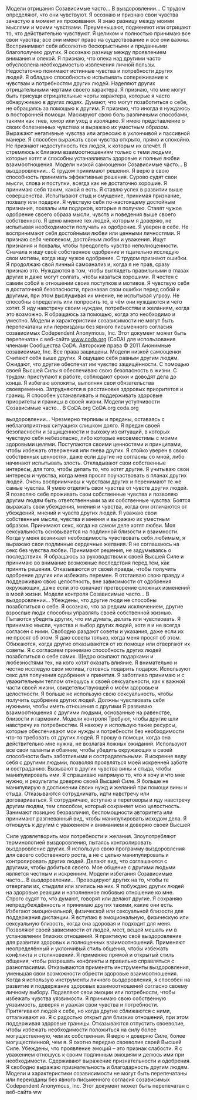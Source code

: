Модели
отрицания
Созависимые часто… В выздоровлении…
С трудом определяют, что они
чувствуют.
Я осознаю и признаю свои чувства зачастую в момент
их проживания. Я знаю разницу между моими мыслями
и моими чувствами.
Преуменьшают, подменяют или
отрицают то, что действительно
чувствуют.
Я целиком и полностью принимаю все свои чувства; все
они имеют право на существование и все они важны.
Воспринимают себя абсолютно
бескорыстными и преданными
благополучию других.
Я осознаю разницу между проявлением внимания и
опекой. Я признаю, что опека над другими часто
обусловлена необходимостью извлечения личной
пользы.
Недостаточно понимают истинные
чувства и потребности других людей.
Я обладаю способностью испытывать сопереживание к
чувствам и потребностям других людей.
Наделяют других отрицательными
чертами своего характера.
Я признаю, что мне могут быть присущи отрицательные
черты характера, которые я часто обнаруживаю в
других людях.
Думают, что могут позаботиться о себе,
не обращаясь за помощью к другим.
Я признаю, что иногда я нуждаюсь в посторонней
помощи.
Маскируют свою боль различными
способами, такими как гнев, юмор или
уход в изоляцию.
Я имею представление о своих болезненных чувствах и
выражаю их уместным образом.
Выражают негативные чувства или
агрессию в уклончивой и пассивной
манере.
Я способен выражать свои чувства открыто, прямо и
спокойно.
Не признают недоступность тех людей,
к которым их влечёт.
Я стремлюсь к близким взаимоотношениям только с
теми людьми, которые хотят и способны устанавливать
здоровые и полные любви взаимоотношения.
Модели
низкой
самооценки
Созависимые часто… В выздоровлении…
С трудом принимают решения.
Я верю в свою способность принимать эффективные
решения.
Сурово судят свои мысли, слова и
поступки, всегда как не достаточно
хорошие.
Я принимаю себя таким, какой я есть. Я ставлю успех в
развитии выше совершенства.
Испытывают стыд и смущение,
принимая признание, похвалу или
подарки.
Я чувствую себя по-настоящему достойным признания,
похвалы или подарков, которые я получаю.
Ставят чужое одобрение своего образа
мысли, чувств и поведения выше своего
собственного.
Я ценю мнение тех людей, которым я доверяю, не
испытывая необходимости получать их одобрение. Я
уверен в себе.
Не воспринимают себя достойными
любви или ценными личностями.
Я признаю себя человеком, достойным любви и
уважения.
Ищут признания и похвалы, чтобы
преодолеть чувство неполноценности.
Сначала я ищу своё собственное одобрение и тщательно
исследую свои мотивы, когда ищу чужое одобрение.
С трудом признают ошибки.
Я продолжаю свой личный самоанализ и, когда я не
прав, сразу признаю это.
Нуждаются в том, чтобы выглядеть
правильными в глазах других и даже
могут солгать, чтобы казаться
хорошими.
Я честен с самим собой в отношении своих поступков и
мотивов. Я чувствую себя в достаточной безопасности,
признавая свои ошибки перед собой и другими, при
этом выслушивая их мнение, не испытывая угрозу.
Не способны определить или попросить
то, в чём они нуждаются и чего хотят.
Я иду навстречу своим нуждам, потребностям и
желаниям, когда это возможно. Я обращаюсь за
помощью, когда это необходимо и уместно.
Модели и характеристики созависимости не могут быть перепечатаны или переизданы без явного письменного согласия созависимых
Codependent Anonymous, Inc. Этот документ может быть перепечатан с веб-сайта www.coda.org (CoDA) для использования
членами Сообщества CoDA. Авторские права © 2011 Анонимные созависимые, Inc. Все права защищены.
Модели
низкой
самооценки
Считают себя выше других. Я ощущаю себя равным другим людям.
Ожидают, что другие обеспечат им
чувство защищённости.
С помощью своей Высшей Силы я обеспечиваю свою
безопасность в жизни.
С трудом: приступают к работе,
соблюдают сроки и доводят дела до
конца.
Я избегаю волокиты, выполняя свои обязательства
своевременно.
Затрудняются в расстановке здоровых
приоритетов и границ.
Я способен устанавливать и поддерживать здоровые
приоритеты и границы в своей жизни.
Модели
уступчивости
Созависимые часто… В
CoDA.org
CoDA.org
coda.org
 
выздоровлении…
Чрезмерно терпимы и преданы, оставаясь
с неблагоприятных ситуациях слишком
долго.
Я предан своей безопасности и защищенности и
выхожу из ситуаций, в которых чувствую себя
небезопасно, либо которые несовместимы с моими
здоровыми целями.
Поступаются своими ценностями и
принципами, чтобы избежать отвержения
или гнева других.
Я стойко уверен в своих собственных ценностях, даже
если другие не согласны со мной, либо начинают
испытывать злость.
Откладывают свои собственные
интересы, для того, чтобы делать то, что
хотят другие.
Я учитываю свои интересы и чувства, когда меня
просят поучаствовать в планах других людей.
Очень восприимчивы к чувствам других
и перенимают те же самые чувства.
Я умею отделять свои чувства от чувств других людей.
Я позволяю себе проживать свои собственные чувства
и позволяю другим людям быть ответственными за их
собственные чувства.
Боятся выражать свои убеждения,
мнения и чувства, когда они отличаются
от убеждений, мнений и чувств других
людей.
Я уважаю свои собственные мысли, чувства и мнения и
выражаю их уместным образом.
Принимают секс, когда на самом деле
хотят любви.
Моя сексуальность основывается на подлинной
близости и взаимности. Когда у меня возникает
необходимость чувствовать себя любимым, я выражаю
свои подлинные сердечные желания. Я не соглашаюсь
на секс без чувства любви.
Принимают решения, не задумываясь о
последствиях.
Я обращаюсь за руководством к своей Высшей Силе и
принимаю во внимание возможные последствия перед
тем, как принять решения.
Отказываются от своей правды, чтобы
получить одобрение других или избежать
перемен.
Я отстаиваю свою правду и поддерживаю свою
целостность, вне зависимости от одобрения
окружающих, даже если это означает претворение
сложных изменений в моей жизни.
Модели
контроля
Созависимые часто… В выздоровлении…
Убеждены, что другие люди не способны
позаботиться о себе.
Я осознаю, что за редким исключением, другие
взрослые люди способны управлять своей собственной
жизнью.
Пытаются убедить других, что им думать,
делать или чувствовать.
Я принимаю мысли, чувства и выбор других людей,
хотя я и не всегда согласен с ними.
Свободно раздают советы и указания,
даже если их не просят об этом. Я даю советы только, когда меня просят об этом.
Обижаются, когда другие отказываются
от их помощи или отвергают их советы.
Я с согласием принимаю способность других людей
позаботиться о себе самих.
Щедро осыпают подарками и
любезностями тех, на кого хотят оказать
влияние.
Я внимательно и честно исследую свои мотивы,
готовясь подарить подарок.
Используют секс для получения
одобрения и принятия.
Я заботливо принимаю и с уважительным теплом
отношусь к своей сексуальности, как к важной части
своей жизни, свидетельствующей о моём здоровье и
целостности. Я больше не использую свою
сексуальность, чтобы получить одобрение других
людей.
Должны чувствовать себя нужными,
чтобы иметь отношения с другими
Я развиваю взаимоотношения с другими людьми,
основанные на равенстве, близости и гармонии.
Модели
контроля
Требуют, чтобы другие шли навстречу их
потребностям.
Я нахожу и использую такие ресурсы, которые
обеспечивают мои нужды и потребности без
необходимости что-то требовать от других людей. Я
прошу о помощи, когда она действительно мне нужна,
не возлагая ложных ожиданий.
Используют все свои таланты и обаяние,
чтобы убедить окружающих в своей
способности быть заботливыми и
сострадательными.
Я искренне веду себя с другими людьми, позволяя
проявляться моей искренней заботе и состраданию.
Вызывают в других чувства вины и
стыда, чтобы манипулировать ими.
Я спрашиваю напрямую то, что я хочу и что мне
нужно, и результаты доверяю своей Высшей Силе. Я
больше не
манипулирую в достижении своих нужд и желаний при
помощи вины и стыда.
Отказываются сотрудничать, идти
навстречу или договариваться.
Я сотрудничаю, вступаю в переговоры и иду навстречу
другим людям, тем способом, который сохраняет мою
целостность.
Занимают позицию безразличия,
беспомощности авторитета или
принимают разгневанный вид, чтобы
манипулировать исходом дела.
Я отношусь к другим с уважением и вниманием и
доверяю своей Высшей
 
Силе удовлетворить мои
потребности и желания.
Злоупотребляют терминологией
выздоровления, пытаясь контролировать
выздоровление других.
Я использую свою программу выздоровления для своего
собственного роста, а не с целью манипулировать
и контролировать других людей.
Делают вид, что соглашаются с другими,
чтобы добиться своего.
Мое общение с другими людьми является честным и
искренним.
Модели
избегания
Созависимые часто… В выздоровлении…
Провоцируют других на то, чтобы те
отвергали их, стыдили или злились на
них.
Я побуждаю других людей на здоровые реакции и
наполненное любовью отношение ко мне.
Строго судят то, что думают, говорят или
делают другие.
Я сохраняю непредубеждённость и принимаю других
такими, какие они есть.
Избегают эмоциональной, физической
или сексуальной близости для
поддержания дистанции.
Я вступаю в эмоциональную, физическую или
сексуальную близость, когда она здоровая и подходит
для меня.
Позволяют своей зависимости от людей,
мест, вещей мешать им в установлении
близких отношений.
Я практикую своё выздоровление для развития
здоровых и полноценных взаимоотношений.
Применяют неопределённый и
уклончивый стиль общения, чтобы
избежать конфликта и столкновений.
Я применяю прямой и открытый стиль общения, чтобы
разрешать конфликты и правильно справляться с
разногласиями.
Отказываются применять инструменты
выздоровления, уменьшая свои
возможности обрести здоровые
взаимоотношения.
Когда я использую инструменты личного
выздоровления, я способен на развитие и поддержание
здоровых взаимоотношений согласно своему личному
выбору.
Подавляют свои эмоции или потребности,
чтобы избежать чувства уязвимости.
Я принимаю свою собственную уязвимость, доверяя и
уважая свои чувства и потребности.
Притягивают людей к себе, но когда
другие сближаются с ними, отталкивают
их.
Я с радостью открыт для близких отношений, при этом
поддерживая здоровые границы.
Отказываются отпустить своеволие,
чтобы избежать необходимости
положиться на силу более
могущественную, чем их собственная.
Я верю и доверяю Силе, более могущественной, чем я.
Я охотно передаю своеволие своей Высшей Силе.
Убеждены, что проявление эмоций – это
признак слабости.
Я с уважением отношусь к своим подлинным эмоциям
и делюсь ими при необходимости.
Сдерживают выражение признательности
и одобрения.
Я свободно выражаю признательность и благодарность
другим людям.
Модели и характеристики созависимости не могут быть перепечатаны или переизданы без явного письменного согласия созависимых
Codependent Anonymous, Inc. Этот документ может быть перепечатан с веб-сайта ww
